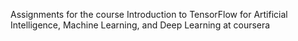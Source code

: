 Assignments for the course Introduction to TensorFlow for Artificial Intelligence, Machine Learning, and Deep Learning at coursera
